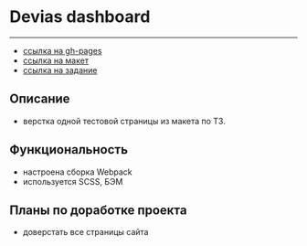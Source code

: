 # Devias dashboard
***
- [ссылка на gh-pages](https://nikolaymishaev.github.io/devias-dashboard/index.html)
- [ссылка на макет](https://www.figma.com/file/p7TfDOlPSRfHBM5o2TpkrT/Devias-Dashboard-Design-Library-Kit)
- [ссылка на задание](https://disk.yandex.ru/i/_-QwRm-Zf-qeZw)

## Описание
- верстка одной тестовой страницы из макета по ТЗ.

## Функциональность
- настроена сборка Webpack
- используется SCSS, БЭМ

## Планы по доработке проекта
- доверстать все страницы сайта
